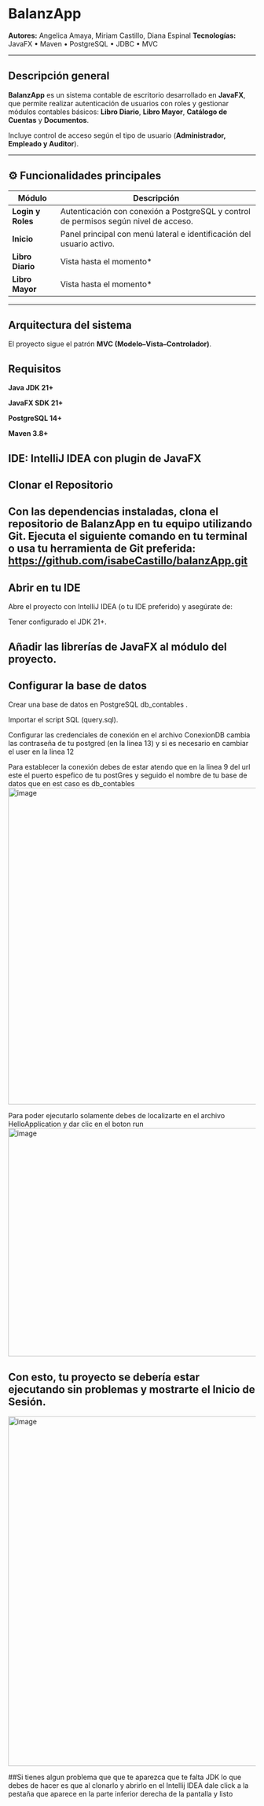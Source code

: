 # BalanzApp

**Autores:** Angelica Amaya, Miriam Castillo, Diana Espinal
**Tecnologías:** JavaFX • Maven • PostgreSQL • JDBC • MVC

---

## Descripción general

**BalanzApp** es un sistema contable de escritorio desarrollado en **JavaFX**, que permite realizar autenticación de usuarios con roles y gestionar módulos contables básicos: **Libro Diario**, **Libro Mayor**, **Catálogo de Cuentas** y **Documentos**.

Incluye control de acceso según el tipo de usuario (**Administrador, Empleado y Auditor**).

---

## ⚙️ Funcionalidades principales

| Módulo | Descripción |
|--------|--------------|
| **Login y Roles** | Autenticación con conexión a PostgreSQL y control de permisos según nivel de acceso. |
| **Inicio** | Panel principal con menú lateral e identificación del usuario activo. |
| **Libro Diario** | Vista hasta el momento* |
| **Libro Mayor** | Vista hasta el momento* |

---

## Arquitectura del sistema

El proyecto sigue el patrón **MVC (Modelo–Vista–Controlador)**.

## Requisitos

**Java JDK 21+**

**JavaFX SDK 21+**

**PostgreSQL 14+**

**Maven 3.8+**

**IDE: IntelliJ IDEA con plugin de JavaFX**
---

## Clonar el Repositorio
Con las dependencias instaladas, clona el repositorio de BalanzApp en tu equipo utilizando Git. Ejecuta el siguiente comando en tu terminal o usa tu herramienta de Git preferida:
https://github.com/isabeCastillo/balanzApp.git
---
## Abrir en tu IDE

Abre el proyecto con IntelliJ IDEA (o tu IDE preferido) y asegúrate de:

Tener configurado el JDK 21+.

Añadir las librerías de JavaFX al módulo del proyecto.
--
## Configurar la base de datos

Crear una base de datos en PostgreSQL db_contables .

Importar el script SQL (query.sql).

Configurar las credenciales de conexión en el archivo ConexionDB cambia las contraseña de tu postgred (en la linea 13) y si es necesario en cambiar el user en la linea 12

Para establecer la conexión debes de estar atendo que en la linea 9 del url este el puerto espefico de tu postGres y seguido el nombre de tu base de datos que en est caso es db_contables
<img width="1516" height="644" alt="image" src="https://github.com/user-attachments/assets/6259863b-1e44-471d-a5bb-89b1083d4817" />

Para poder ejecutarlo solamente debes de localizarte en el archivo HelloApplication y dar clic en el boton run
<img width="976" height="464" alt="image" src="https://github.com/user-attachments/assets/98f303fa-6168-4a00-9da1-096fbd8c21ea" />

## **Con esto, tu proyecto se debería estar ejecutando sin problemas y mostrarte el Inicio de Sesión.**
<img width="1364" height="711" alt="image" src="https://github.com/user-attachments/assets/759a34f4-cbda-4637-9894-a632109a9dd0" />

##Si tienes algun problema que que te aparezca que te falta JDK lo que debes de hacer es que al clonarlo y abrirlo en el Intellij IDEA dale click a la pestaña que aparece en la parte inferior derecha de la pantalla y listo
